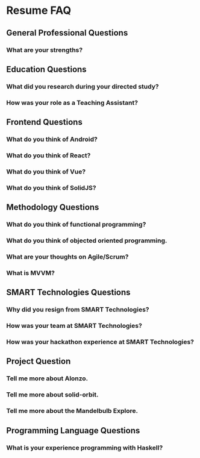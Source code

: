 # Resume FAQ

## General Professional Questions

### What are your strengths?

## Education Questions

### What did you research during your directed study?

### How was your role as a Teaching Assistant?

## Frontend Questions

### What do you think of Android?

### What do you think of React?

### What do you think of Vue?

### What do you think of SolidJS?

## Methodology Questions

### What do you think of functional programming?

### What do you think of objected oriented programming.

### What are your thoughts on Agile/Scrum?

### What is MVVM?

## SMART Technologies Questions

### Why did you resign from SMART Technologies?

### How was your team at SMART Technologies?

### How was your hackathon experience at SMART Technologies?

## Project Question

### Tell me more about Alonzo.

### Tell me more about solid-orbit.

### Tell me more about the Mandelbulb Explore.

## Programming Language Questions

### What is your experience programming with Haskell?
